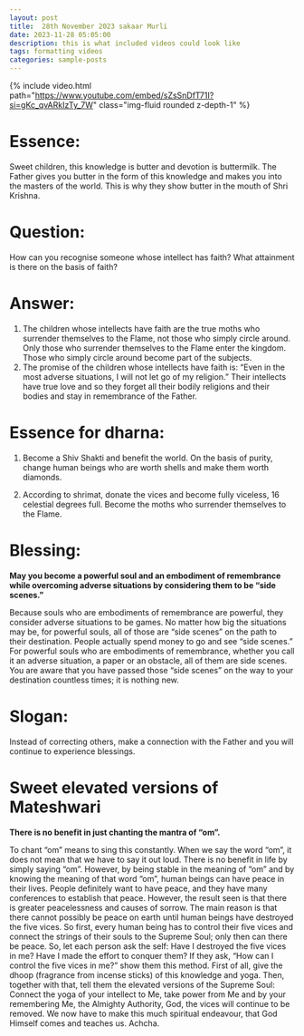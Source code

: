 ```yaml
---
layout: post
title:  28th November 2023 sakaar Murli
date: 2023-11-28 05:05:00
description: this is what included videos could look like
tags: formatting videos
categories: sample-posts
---
```



{% include video.html path="https://www.youtube.com/embed/sZsSnDfT71I?si=gKc_qvARkIzTy_7W" class="img-fluid rounded z-depth-1" %}

<!-- <div class="row mt-3">
    <div class="col-sm mt-3 mt-md-0">
        {% include video.html path="https://www.youtube.com/embed/iRUvrGvLpVk?si=IzKdeoJcs4H-x8J8" class="img-fluid rounded z-depth-1" %}
    </div>
</div> -->

# Essence:
Sweet children, this knowledge is butter and devotion is buttermilk. The Father gives you butter in the form of this knowledge and makes you into the masters of the world. This is why they show butter in the mouth of Shri Krishna.

# Question:
How can you recognise someone whose intellect has faith? What attainment is there on the basis of faith?

# Answer:
1. The children whose intellects have faith are the true moths who surrender themselves to the Flame, not those who simply circle around. Only those who surrender themselves to the Flame enter the kingdom. Those who simply circle around become part of the subjects.
2. The promise of the children whose intellects have faith is: “Even in the most adverse situations, I will not let go of my religion.” Their intellects have true love and so they forget all their bodily religions and their bodies and stay in remembrance of the Father.

# Essence for dharna:

1. Become a Shiv Shakti and benefit the world. On the basis of purity, change human beings who are worth shells and make them worth diamonds.

2. According to shrimat, donate the vices and become fully viceless, 16 celestial degrees full. Become the moths who surrender themselves to the Flame.

# Blessing:

**May you become a powerful soul and an embodiment of remembrance while overcoming adverse situations by considering them to be “side scenes.”**

Because souls who are embodiments of remembrance are powerful, they consider adverse situations to be games. No matter how big the situations may be, for powerful souls, all of those are “side scenes” on the path to their destination. People actually spend money to go and see “side scenes.” For powerful souls who are embodiments of remembrance, whether you call it an adverse situation, a paper or an obstacle, all of them are side scenes. You are aware that you have passed those “side scenes” on the way to your destination countless times; it is nothing new.

# Slogan:                        

Instead of correcting others, make a connection with the Father and you will continue to experience blessings.

# Sweet elevated versions of Mateshwari

**There is no benefit in just chanting the mantra of “om”.**

To chant “om” means to sing this constantly. When we say the word “om”, it does not mean that we have to say it out loud. There is no benefit in life by simply saying “om”. However, by being stable in the meaning of “om” and by knowing the meaning of that word “om”, human beings can have peace in their lives. People definitely want to have peace, and they have many conferences to establish that peace. However, the result seen is that there is greater peacelessness and causes of sorrow. The main reason is that there cannot possibly be peace on earth until human beings have destroyed the five vices. So first, every human being has to control their five vices and connect the strings of their souls to the Supreme Soul; only then can there be peace. So, let each person ask the self: Have I destroyed the five vices in me? Have I made the effort to conquer them? If they ask, “How can I control the five vices in me?” show them this method. First of all, give the dhoop (fragrance from incense sticks) of this knowledge and yoga. Then, together with that, tell them the elevated versions of the Supreme Soul: Connect the yoga of your intellect to Me, take power from Me and by your remembering Me, the Almighty Authority, God, the vices will continue to be removed. We now have to make this much spiritual endeavour, that God Himself comes and teaches us. Achcha.